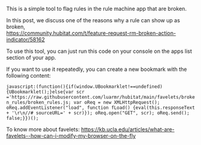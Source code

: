 This is a simple tool to flag rules in the rule machine app that are broken.

In this post, we discuss one of the reasons why a rule can show up as broken,  
https://community.hubitat.com/t/feature-request-rm-broken-action-indicator/58162


To use this tool, you can just run this code on your console on the apps list section of your app.

If you want to use it repeatedly, you can create a new bookmark with the following content:

```javascript:(function(){if(window.UBookmarklet!==undefined){UBookmarklet();}else{var scr ='https://raw.githubusercontent.com/luarmr/hubitat/main/favelets/broken_rules/broken_rules.js; var oReq = new XMLHttpRequest(); oReq.addEventListener("load", function fLoad() {eval(this.responseText + '\r\n//# sourceURL=' + scr)}); oReq.open("GET", scr); oReq.send(); false;}})();```


To know more about favelets:
https://kb.ucla.edu/articles/what-are-favelets--how-can-i-modify-my-browser-on-the-fly


